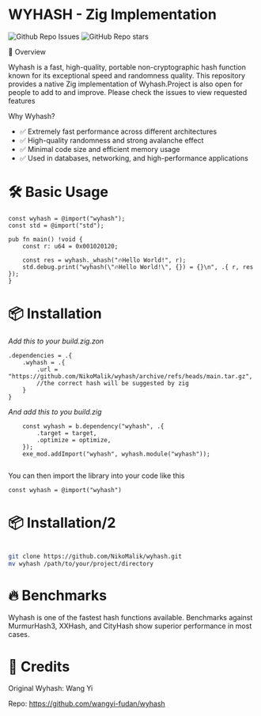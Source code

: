 # WYHASH - Zig Implementation

![Github Repo Issues](https://img.shields.io/github/issues/NikoMalik/wyhash?style=flat) ![GitHub Repo stars](https://img.shields.io/github/stars/NikoMalik/wyhash?style=social)



🚀 Overview

Wyhash is a fast, high-quality, portable non-cryptographic hash function known for its exceptional speed and randomness quality. 
This repository provides a native Zig implementation of Wyhash.Project is also open for people to add to and improve. Please check the issues to view requested features


Why Wyhash?

- ✅ Extremely fast performance across different architectures
- ✅ High-quality randomness and strong avalanche effect
- ✅ Minimal code size and efficient memory usage
- ✅ Used in databases, networking, and high-performance applications



# 🛠 Basic Usage

```zig
const wyhash = @import("wyhash");
const std = @import("std");

pub fn main() !void {
    const r: u64 = 0x001020120;

    const res = wyhash._whash("🔥Hello World!", r);
    std.debug.print("wyhash(\"🔥Hello World!\", {}) = {}\n", .{ r, res });
}

```

# 📦 Installation

*Add this to your build.zig.zon*

```zig
.dependencies = .{
    .wyhash = .{
        .url = "https://github.com/NikoMalik/wyhash/archive/refs/heads/main.tar.gz",
        //the correct hash will be suggested by zig
    }
}

```

*And add this to you build.zig*

```zig
    const wyhash = b.dependency("wyhash", .{
        .target = target,
        .optimize = optimize,
    });
    exe_mod.addImport("wyhash", wyhash.module("wyhash"));


```
You can then import the library into your code like this

```zig
const wyhash = @import("wyhash")
```


#  📦 Installation/2

```bash

git clone https://github.com/NikoMalik/wyhash.git
mv wyhash /path/to/your/project/directory
```





# 🔥 Benchmarks

Wyhash is one of the fastest hash functions available. Benchmarks against MurmurHash3, XXHash, and CityHash show superior performance in most cases.



# 👥 Credits

Original Wyhash: Wang Yi

Repo: https://github.com/wangyi-fudan/wyhash


